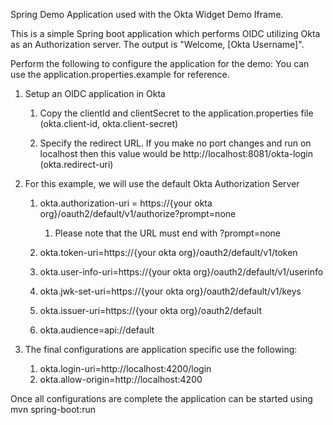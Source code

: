 Spring Demo Application used with the Okta Widget Demo Iframe.

This is a simple Spring boot application which performs OIDC utilizing Okta as an Authorization server.  The output is "Welcome, [Okta Username]".

Perform the following to configure the application for the demo:  You can use the application.properties.example for reference.

1. Setup an OIDC application in Okta

    1. Copy the clientId and clientSecret to the application.properties file (okta.client-id, okta.client-secret)
    
    1. Specify the redirect URL.  If you make no port changes and run on localhost then this value would be http://localhost:8081/okta-login (okta.redirect-uri)
    
1. For this example, we will use the default Okta Authorization Server

    1. okta.authorization-uri = https://{your okta org}/oauth2/default/v1/authorize?prompt=none
        1. Please note that the URL must end with ?prompt=none
    
    1. okta.token-uri=https://{your okta org}/oauth2/default/v1/token
    
    1. okta.user-info-uri=https://{your okta org}/oauth2/default/v1/userinfo
    
    1. okta.jwk-set-uri=https://{your okta org}/oauth2/default/v1/keys
    
    1. okta.issuer-uri=https://{your okta org}/oauth2/default

    1. okta.audience=api://default
    
1. The final configurations are application specific use the following:
    
    1. okta.login-uri=http://localhost:4200/login
    1. okta.allow-origin=http://localhost:4200

Once all configurations are complete the application can be started using mvn spring-boot:run
